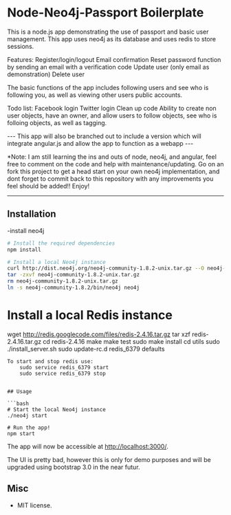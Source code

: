 # Node-Neo4j-Passport Boilerplate

This is a node.js app demonstrating the use of passport and basic user management. This app uses neo4j as its database and uses redis to store sessions. 

Features: 
Register/login/logout
Email confirmation
Reset password function by sending an email with a verification code
Update user (only email as demonstration)
Delete user

The basic functions of the app includes following users and see who is following you, as well as viewing other users public accounts.

Todo list:
Facebook login
Twitter login
Clean up code
Ability to create non user objects, have an owner, and allow users to follow objects, see who is folloing objects, as well as tagging.

--- This app will also be branched out to include a version which will integrate angular.js and allow the app to function as a webapp ---

*Note: I am still learning the ins and outs of node, neo4j, and angular, feel free to comment on the code and help with maintenance/updating. Go on an fork this project to get a head start on your own neo4j implementation, and dont forget to commit back to this repository with any improvements you feel should be added!! Enjoy!

-------------------

## Installation

-install neo4j
```bash
# Install the required dependencies
npm install

# Install a local Neo4j instance
curl http://dist.neo4j.org/neo4j-community-1.8.2-unix.tar.gz --O neo4j-community-1.8.2-unix.tar.gz
tar -zxvf neo4j-community-1.8.2-unix.tar.gz
rm neo4j-community-1.8.2-unix.tar.gz
ln -s neo4j-community-1.8.2/bin/neo4j neo4j
```
# Install a local Redis instance
wget http://redis.googlecode.com/files/redis-2.4.16.tar.gz
tar xzf redis-2.4.16.tar.gz
cd redis-2.4.16
make
make test
sudo make install
cd utils
sudo ./install_server.sh
sudo update-rc.d redis_6379 defaults
```
To start and stop redis use: 
	sudo service redis_6379 start
	sudo service redis_6379 stop


## Usage

```bash
# Start the local Neo4j instance
./neo4j start

# Run the app!
npm start
```

The app will now be accessible at [http://localhost:3000/](http://localhost:3000/).

The UI is pretty bad, however this is only for demo purposes and will be upgraded using bootstrap 3.0 in the near futur. 


## Misc

- MIT license.


